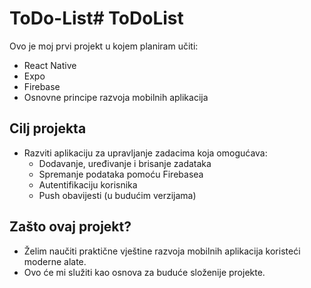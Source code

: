 # ToDo-List# ToDoList

Ovo je moj prvi projekt u kojem planiram učiti:
- React Native
- Expo
- Firebase
- Osnovne principe razvoja mobilnih aplikacija

## Cilj projekta
- Razviti aplikaciju za upravljanje zadacima koja omogućava:
  - Dodavanje, uređivanje i brisanje zadataka
  - Spremanje podataka pomoću Firebasea
  - Autentifikaciju korisnika
  - Push obavijesti (u budućim verzijama)

## Zašto ovaj projekt?
- Želim naučiti praktične vještine razvoja mobilnih aplikacija koristeći moderne alate.
- Ovo će mi služiti kao osnova za buduće složenije projekte.